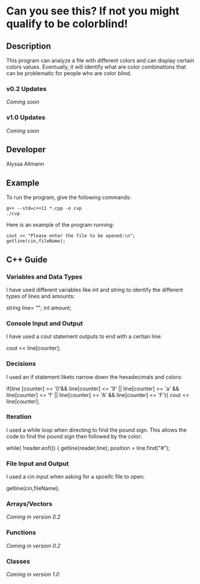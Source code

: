 # Can you see this? If not you might qualify to be colorblind!

## Description

This program can analyze a file with different colors and can display certain colors values. Eventually, it will identify what are color combinations that can be problematic for people who are color blind.

### v0.2 Updates

*Coming soon*

### v1.0 Updates

*Coming soon*


## Developer

Alyssa Allmann

## Example

To run the program, give the following commands:

```
g++ --std=c++11 *.cpp -o cvp
./cvp
```

Here is an example of the program running:

```
cout << "Please enter the file to be opened:\n";
getline(cin,fileName);
```

## C++ Guide

### Variables and Data Types

I have used different variables like int and string to identify  the  different  types of lines and amounts:

string line= "";
int amount;

### Console Input and Output

I have used a cout statement outputs to end with a certian line:

cout << line[counter];
### Decisions

 I used an if statement liketo narrow down the hexadecimals and colors:
 
  if(line [counter] >= '0'&& line[counter] <= '9' || line[counter] >= 'a' && line[counter] <= 'f' || line[counter] >= 'A' && line[counter] <= 'F'){
  cout << line[counter]; 
### Iteration

I used a while loop when directing to find the pound sign. This allows the code to find the pound sign then followed by the color: 

while( !reader.eof())
{
getline(reader,line);
position = line.find("#");
### File Input and Output

I  used  a cin input when asking for a spceifc file to open:  

getline(cin,fileName);
### Arrays/Vectors

*Coming in version 0.2*

### Functions

*Coming in version 0.2*

### Classes

*Coming in version 1.0*
